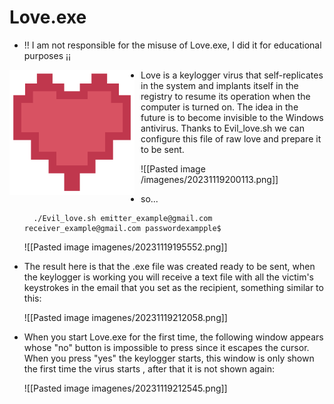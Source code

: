 
# Love.exe

-  !! I am not responsible for the misuse of Love.exe, I did it for educational purposes ¡¡

<p align="center">
<img src="/imagenes/icon.png"
	alt="Evil"
	width="200"
	style="float: left; margin-right: 10px;" />
</p>

- Love is a keylogger virus that self-replicates in the system and implants itself in the registry to resume its operation when the computer is turned on. The idea in the future is to become invisible to the Windows antivirus. Thanks to Evil_love.sh we can configure this file of raw love and prepare it to be sent.

	![[Pasted image /imagenes/20231119200113.png]]

- so...

		./Evil_love.sh emitter_example@gmail.com receiver_example@gmail.com passwordexampple$

	![[Pasted image imagenes/20231119195552.png]]

- The result here is that the .exe file was created ready to be sent, when the keylogger is working you will receive a text file with all the victim's keystrokes in the email that you set as the recipient, something similar to this:

	![[Pasted image imagenes/20231119212058.png]]

- When you start Love.exe for the first time, the following window appears whose "no" button is impossible to press since it escapes the cursor. When you press "yes" the keylogger starts, this window is only shown the first time the virus starts , after that it is not shown again:

	![[Pasted image imagenes/20231119212545.png]]

